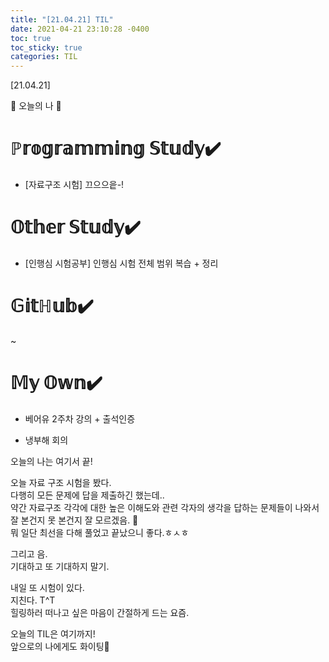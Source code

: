 ```yaml
---
title: "[21.04.21] TIL"
date: 2021-04-21 23:10:28 -0400
toc: true
toc_sticky: true
categories: TIL
---
```


[21.04.21]

🙌 오늘의 나 🙌

# ℙ𝕣𝕠𝕘𝕣𝕒𝕞𝕞𝕚𝕟𝕘 𝕊𝕥𝕦𝕕𝕪✔️

- [자료구조 시험] 끄으으읕-!   

# 𝕆𝕥𝕙𝕖𝕣 𝕊𝕥𝕦𝕕𝕪✔️
- [인행심 시험공부] 인행심 시험 전체 범위 복습 + 정리

# 𝔾𝕚𝕥ℍ𝕦𝕓✔️

~

# 𝕄𝕪 𝕆𝕨𝕟✔️


- 베어유 2주차 강의 + 출석인증

-  냉부해 회의



오늘의 나는 여기서 끝!   

오늘 자료 구조 시험을 봤다.    
다행히 모든 문제에 답을 제출하긴 했는데..   
약간 자료구조 각각에 대한 높은 이해도와 관련 각자의 생각을 답하는 문제들이 나와서 잘 본건지 못 본건지 잘 모르겠음. 🤔   
뭐 일단 최선을 다해 풀었고 끝났으니 좋다.ㅎㅅㅎ    

그리고 음.    
기대하고 또 기대하지 말기.      

내일 또 시험이 있다.     
지친다. T^T      
힐링하러 떠나고 싶은 마음이 간절하게 드는 요즘.


오늘의 TIL은 여기까지!    
앞으로의 나에게도 화이팅🌸

